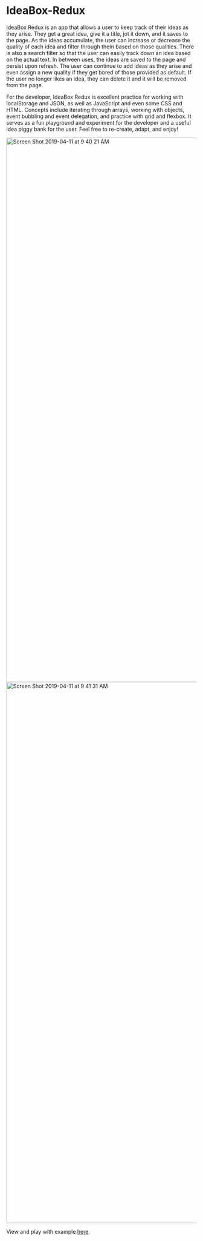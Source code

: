 # IdeaBox-Redux

IdeaBox Redux is an app that allows a user to keep track of their ideas as they arise. They get a great idea, give it a title, jot it down, and it saves to the page. As the ideas accumulate, the user can increase or decrease the quality of each idea and filter through them based on those qualities. There is also a search filter so that the user can easily track down an idea based on the actual text. In between uses, the ideas are saved to the page and persist upon refresh. The user can continue to add ideas as they arise and even assign a new quality if they get bored of those provided as default. If the user no longer likes an idea, they can delete it and it will be removed from the page.

For the developer, IdeaBox Redux is excellent practice for working with localStorage and JSON, as well as JavaScript and even some CSS and HTML. Concepts include iterating through arrays, working with objects, event bubbling and event delegation, and practice with grid and flexbox. It serves as a fun playground and experiment for the developer and a useful idea piggy bank for the user. Feel free to re-create, adapt, and enjoy!

<img width="1439" alt="Screen Shot 2019-04-11 at 9 40 21 AM" src="https://user-images.githubusercontent.com/47507801/55971298-6ee8f780-5c3e-11e9-8e1e-39f3aeca4585.png">

<img width="1430" alt="Screen Shot 2019-04-11 at 9 41 31 AM" src="https://user-images.githubusercontent.com/47507801/55971412-a8b9fe00-5c3e-11e9-925b-31a57ad6218c.png">


View and play with example [here](https://kaylalarson1990.github.io/IdeaBox-Redux/).
